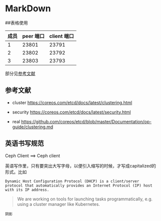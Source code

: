 # MarkDown

##表格使用

| 成员 | peer 端口 | client 端口 |
|-----|-----------|------------|
| 1   | 23801     | 23791      |
| 2   | 23802     | 23792      |
| 3   | 23803     | 23793      |

部分见[参考文献](#参考文献)

## 参考文献

- <a name=cluster>cluster</a> https://coreos.com/etcd/docs/latest/clustering.html

- <a name=security>security</a> https://coreos.com/etcd/docs/latest/security.html

- <a name=real>real</a> https://github.com/coreos/etcd/blob/master/Documentation/op-guide/clustering.md


## 英语书写规范

Ceph Client ==> Ceph client

英语写作里，只有要突出大写字母，以便引入缩写的时候，才写成capitalized的形式。比如

```
Dynamic Host Configuration Protocol (DHCP) is a client/server 
protocol that automatically provides an Internet Protocol (IP) host 
with its IP address.
```

>  We are working on tools for launching tasks programmatically, e.g. using a cluster manager like Kubernetes.

`阴影`

